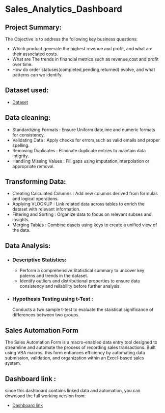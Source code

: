 # Sales_Analytics_Dashboard
## Project Summary:
The Objective is to address the following key business questions:
 - Which product generate the highest revenue and profit, and what are  their associated costs.
 - What are The trends in financial metrics such as revenue,cost and profit over time.
 - How do order statuses(completed,pending,returned) evolve, and what patterns can we identify.
## Dataset used:
 - <a href="https://github.com/Lasya1lasya/Sales_Analytics_Dashboard/blob/main/Sales%20Raw%20Data.xlsx">Dataset</a>
## Data cleaning:
 - Standardizing Formats : Ensure Uniform date,ime and numeric formats for consistency.
 - Validating Data : Apply checks for errors,such as valid emails and proper spelling.
 - Removing Duplicates : Eliminate duplicate entries to maintain data intigrity.
 - Handling Missing Values : Fill gaps using imputation,interpolation or appropriate removal.
## Transforming Data:
 - Creating Calculated Columns : Add new columns derived from formulas and logical operations.
 - Applying VLOOKUP : Link related data across tables to enrich the dataset with relevant information.
 - Filtering and Sorting : Organize data to focus on relevant subses and insights.
 - Merging Tables : Combine dasets using keys to create a unified view of the data.
## Data Analysis:
 - ### Descriptive Statistics:
   - Perform a comprehensive Statistical summary to uncover key paterns and trends in the dataset.
   - Identify outliers and distributional properties to ensure data consistency and reilability before further analysis.
 - ### Hypothesis Testing using t-Test :
    Conducts a two sample t-test to evaluate the staistical significance of differences between two groups.
## Sales Automation Form
The Sales Automation Form is a macro-enabled data entry tool designed to streamline and automate the process of recording sales transactions. Built using VBA macros, this form enhances efficiency by automating data submission, validation, and organization within an Excel-based sales system.
## Dashboard link :
since this dashboard contains linked data and automation, you can download the full working version from:  
 - <a href="https://1drv.ms/x/c/607374da3062585c/EQoJ-BA8D6dGj2PiO-WMUk0BpZv2u4Op5lqMRRvYay6A4A?e=E987as">Dashboard link</a>
